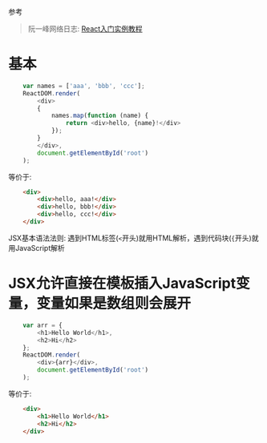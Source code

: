参考
> 阮一峰网络日志: [React入门实例教程](http://www.ruanyifeng.com/blog/2015/03/react.html)
# 基本
```javascript
    var names = ['aaa', 'bbb', 'ccc'];
    ReactDOM.render(
        <div>
        {
            names.map(function (name) {
                return <div>hello, {name}!</div>
            });
        }
        </div>,
        document.getElementById('root')
    );
```
等价于:
```html
    <div>
        <div>hello, aaa!</div>
        <div>hello, bbb!</div>
        <div>hello, ccc!</div>
    </div>
```
JSX基本语法法则: 遇到HTML标签(`<`开头)就用HTML解析，遇到代码块(`{`开头)就用JavaScript解析

# JSX允许直接在模板插入JavaScript变量，变量如果是数组则会展开
```javascript
    var arr = {
        <h1>Hello World</h1>,
        <h2>Hi</h2>
    };
    ReactDOM.render(
        <div>{arr}</div>,
        document.getElementById('root')
    );
```
等价于:
```html
    <div>
        <h1>Hello World</h1>
        <h2>Hi</h2>
    </div>
```

